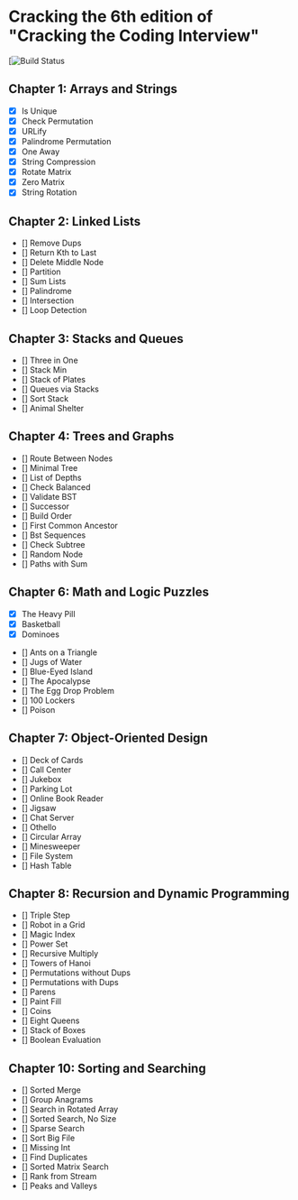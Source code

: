 # Cracking the 6th edition of "Cracking the Coding Interview"

[![Build Status]()

## Chapter 1: Arrays and Strings

- [x] Is Unique
- [x] Check Permutation
- [x] URLify
- [x] Palindrome Permutation
- [x] One Away
- [x] String Compression
- [x] Rotate Matrix
- [x] Zero Matrix
- [x] String Rotation

## Chapter 2: Linked Lists

- [] Remove Dups
- [] Return Kth to Last
- [] Delete Middle Node
- [] Partition
- [] Sum Lists
- [] Palindrome
- [] Intersection
- [] Loop Detection

## Chapter 3: Stacks and Queues

- [] Three in One
- [] Stack Min
- [] Stack of Plates
- [] Queues via Stacks
- [] Sort Stack
- [] Animal Shelter

## Chapter 4: Trees and Graphs

- [] Route Between Nodes
- [] Minimal Tree
- [] List of Depths
- [] Check Balanced
- [] Validate BST
- [] Successor
- [] Build Order
- [] First Common Ancestor
- [] Bst Sequences
- [] Check Subtree
- [] Random Node
- [] Paths with Sum
## Chapter 6: Math and Logic Puzzles

- [x] The Heavy Pill 
- [x] Basketball
- [x] Dominoes
- [] Ants on a Triangle
- [] Jugs of Water
- [] Blue-Eyed Island
- [] The Apocalypse
- [] The Egg Drop Problem
- [] 100 Lockers
- [] Poison

## Chapter 7: Object-Oriented Design

- [] Deck of Cards
- [] Call Center
- [] Jukebox
- [] Parking Lot
- [] Online Book Reader
- [] Jigsaw
- [] Chat Server
- [] Othello
- [] Circular Array
- [] Minesweeper
- [] File System
- [] Hash Table

## Chapter 8: Recursion and Dynamic Programming

- [] Triple Step
- [] Robot in a Grid
- [] Magic Index
- [] Power Set
- [] Recursive Multiply
- [] Towers of Hanoi
- [] Permutations without Dups
- [] Permutations with Dups
- [] Parens
- [] Paint Fill
- [] Coins
- [] Eight Queens
- [] Stack of Boxes
- [] Boolean Evaluation

## Chapter 10: Sorting and Searching

- [] Sorted Merge
- [] Group Anagrams
- [] Search in Rotated Array
- [] Sorted Search, No Size
- [] Sparse Search
- [] Sort Big File
- [] Missing Int
- [] Find Duplicates
- [] Sorted Matrix Search
- [] Rank from Stream
- [] Peaks and Valleys
